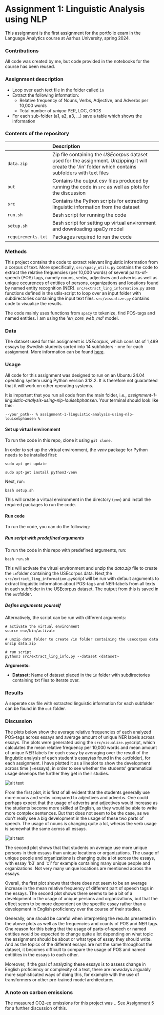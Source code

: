 # Assignment 1: Linguistic Analysis using NLP

This assignment is the first assignment for the portfolio exam in the Language Analytics course at Aarhus University, spring 2024.

### Contributions
All code was created by me, but code provided in the notebooks for the course has been reused. 

### Assignment description

- Loop over each text file in the folder called ```in```
- Extract the following information:
    - Relative frequency of Nouns, Verbs, Adjective, and Adverbs per 10,000 words
    - Total number of *unique* PER, LOC, ORGS
- For each sub-folder (a1, a2, a3, ...) save a table which shows the information

### Contents of the repository


| <div style="width:120px"></div>| Description |
|---------|:-----------|
|```data.zip```| Zip file containing the *USEcorpus* dataset used for the assignment. Unzipping it will create the '/in' folder which contains subfolders with text files |
| ```out``` | Contains the output csv files produced by running the code in ```src``` as well as plots for the discussion |
| ```src```  | Contains the Python scripts for extracting linguistic information from the dataset     |
| ```run.sh```    | Bash script for running the code |
| ```setup.sh```  | Bash script for setting up virtual environment and downloading spaCy model |
| ```requirements.txt```  | Packages required to run the code|


### Methods

This project contains the code to extract relevant linguistic information from a corpus of text. More specifically, ```src/spacy_utils.py``` contains the code to extract the relative frequencies (per 10,000 words) of several parts-of-speech (POS) tags, namely nouns, verbs, adjectives and adverbs as well as unique occurences of entities of persons, organizations and locations found by named entity recognition (NER). ```src/extract_ling_information.py``` uses functions defined in the utils-script to loop over an input folder with subdirectories containing the input text files. ```src/visualize.py``` contains code to visualize the results.

The code mainly uses functions from ```spaCy``` to tokenize, find POS-tags and named entities. I am  using the *'en_core_web_md'* model.

### Data
The dataset used for this assignment is *USEcorpus*, which consists of 1,489 essays by Swedish students sorted into 14 subfolders - one for each assignment. More information can be found [here](https://ota.bodleian.ox.ac.uk/repository/xmlui/handle/20.500.12024/2457).

### Usage

All code for this assignment was designed to run on an Ubuntu 24.04 operating system using Python version 3.12.2. It is therefore not guaranteed that it will work on other operating systems.

It is important that you run all code from the main folder, i.e., *assignment-1-linguistic-analysis-using-nlp-louisebphansen*. Your terminal should look like this:

```
--your_path-- % assignment-1-linguistic-analysis-using-nlp-louisebphansen %
```

#### Set up virtual environment

To run the code in this repo, clone it using ```git clone```.

In order to set up the virtual environment, the *venv* package for Python needs to be installed first:

```
sudo apt-get update

sudo apt-get install python3-venv
```

Next, run:

```
bash setup.sh
```

This will create a virtual environment in the directory (```env```) and install the required packages to run the code.


#### Run code

To run the code, you can do the following:

##### Run script with predefined arguments

To run the code in this repo with predefined arguments, run:
```
bash run.sh
```

This will activate the virual environment and unzip the *data.zip* file to create the ```in```folder containing the USEcorpus data. Next,the ```src/extract_ling_information.py```script will be run with default arguments to extract linguistic information about POS-tags and NER-labels from all texts in each subfolder in the USEcorpus dataset. The output from this is saved in the ```out```folder. 
 

##### Define arguments yourself
Alternatively, the script can be run with different arguments:

```
# activate the virtual environment
source env/bin/activate

# unzip data folder to create /in folder containing the usecorpus data
unzip data.zip

# run script
python3 src/extract_ling_info.py --dataset <dataset> 
```
**Arguments:**

- **Dataset:** Name of dataset placed in the ```in``` folder with subdirectories containing txt files to iterate over.

### Results
A seperate csv file with extracted linguistic information for each subfolder can be found in the ```out``` folder.


### Discussion

The plots below show the average relative frequencies of each analyzed POS-tags across essays and average amount of unique NER labels across essays. The plots were generated using the ```src/visualize.py```script, which calculates the mean relative frequency per 10,000 words and mean amount of unique NER labels for each essay by averaging over the result of the linguistic analysis of each student's essay(as found in the ```out```folder), for each assignment. I have plotted it as a lineplot to show the development across time (=essays), in order to see whether the students' grammatical usage develops the further they get in their studies.

![alt text](out/pos_mean_freq.png)

From the first plot, it is first of all evident that the students generally use more nouns and verbs compared to adjectives and adverbs. One could perhaps expect that the usage of adverbs and adjectives would increase as the students become more skilled at English, as they would be able to write more complex sentences. But that does not seem to be the case, as we don't really see a big development in the usage of these two parts of speech. The usage of nouns is changing quite a lot, wheras the verb usage is somewhat the same across all essays.


![alt text](out/ner_mean_freq.png)

The second plot shows that that students on average use more unique persons in their essays than unique locations or organizations. The usage of unique people and organizations is changing quite a lot across the essays, with essay 'b3' and 'c1' for example containing many unique people and organizations. Not very many unique locations are mentioned across the essays. 

Overall, the first plot shows that there does not seem to be an average increase in the mean relative frequency of different part of speech tags in the essays. The second plot shows there seems to be a bit of a development in the usage of unique persons and organizations, but that the effect seem to be more dependent on the specific essay rather than a development in English proficiency over the course of their studies.

Generally, one should be careful when interpreting the results presented in the above plots as well as the frequencies and counts of POS and NER tags. One reason for this being that the usage of parts-of-speech or named entities would be expected to change quite a lot depending on what topic the assignment should be about or what type of essay they should write. And as the topics of the different essays are not the same throughout the dataset, it becomes difficult to compare the usage of POS and named entitities in the essays to each other. 

Moreover, if the goal of analyzing these essays is to assess change in English proficiency or complexity of a text, there are nowadays arguably more sophisticated ways of doing this, for example with the use of transformers or other pre-trained model architectures. 

### A note on carbon emissions

The measured CO2-eq emissions for this project was ..
See [Assignment 5](https://github.com/louisebphansen/assignment-5-evaluating-environmental-impact-louisebphansen) for a further discussion of this. 